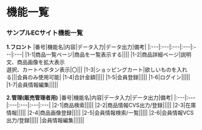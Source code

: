 # 機能一覧
### サンプルECサイト機能一覧
**1.フロント**
|番号|機能名|内容|データ入力|データ出力|備考|
|:---|:---|:---|:---|:---|:---|
|1-1|商品一覧ページ|商品を一覧表示する||||
|1-2|商品詳細ページ|説明文、商品画像を拡大表示<br>選択、カートへボタン表示|〇|||
|1-3|ショッピングカート|欲しいものを入れる|||会員のみ使用可能|
|1-4|合計金額|||||
|1-5|会員登録|||||
|1-6|ログイン|||||
|1-7|会員情報編集|||||

**2.管理(販売管理者用)**
|番号|機能名|内容|データ入力|データ出力|備考|
|:---|:---|:---|:---|:---|:---|
|2-1|商品検索|||||
|2-2|商品情報CVS出力/登録|||||
|2-3|在庫情報|||||
|2-4|商品画像登録|||||
|2-5|会員情報検索/一覧|||||
|2-6|会員情報VCS出力/登録|||||
|会員情報編集||||||

